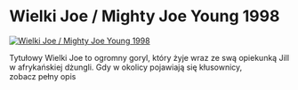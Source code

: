Wielki Joe / Mighty Joe Young 1998 
=============
[![Wielki Joe / Mighty Joe Young 1998 ](http://vidos.pl/images/player.gif)](http://vidos.pl/wielki-joe-mighty-joe-young-1998)

 Tytułowy Wielki Joe to ogromny goryl, który żyje wraz ze swą opiekunką Jill w afrykańskiej dżungli. Gdy w okolicy pojawiają się kłusownicy, zobacz pełny opis
